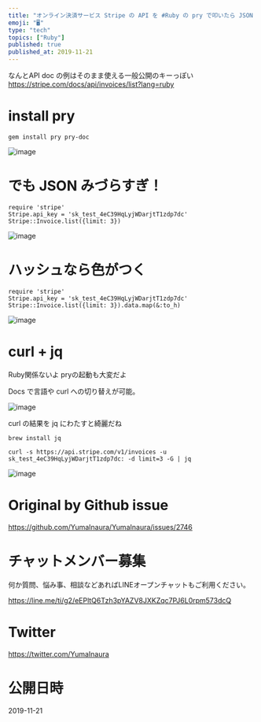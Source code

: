 ```yaml
---
title: "オンライン決済サービス Stripe の API を #Ruby の pry で叩いたら JSON が見にくいので pry-doc で色付け"
emoji: "🖥"
type: "tech"
topics: ["Ruby"]
published: true
published_at: 2019-11-21
---
```


なんとAPI doc の例はそのまま使える一般公開のキーっぽい
https://stripe.com/docs/api/invoices/list?lang=ruby


# install pry

```
gem install pry pry-doc
```

![image](https://user-images.githubusercontent.com/13635059/69239380-66e23480-0bdd-11ea-8325-7b66e502738f.png)

# でも JSON みづらすぎ！

```
require 'stripe'
Stripe.api_key = 'sk_test_4eC39HqLyjWDarjtT1zdp7dc'
Stripe::Invoice.list({limit: 3})
```

![image](https://user-images.githubusercontent.com/13635059/69239446-9133f200-0bdd-11ea-8493-2ef3f6ac7452.png)

# ハッシュなら色がつく


```
require 'stripe'
Stripe.api_key = 'sk_test_4eC39HqLyjWDarjtT1zdp7dc'
Stripe::Invoice.list({limit: 3}).data.map(&:to_h)
```

![image](https://user-images.githubusercontent.com/13635059/69239502-bb85af80-0bdd-11ea-83b0-d68509ee222a.png)

# curl + jq 

Ruby関係ないよ
pryの起動も大変だよ

Docs で言語や curl への切り替えが可能。

![image](https://user-images.githubusercontent.com/13635059/69239585-e7089a00-0bdd-11ea-8e2b-2db9eafa97e2.png)

curl の結果を jq にわたすと綺麗だね

`brew install jq`

`curl -s https://api.stripe.com/v1/invoices -u sk_test_4eC39HqLyjWDarjtT1zdp7dc: -d limit=3 -G | jq`

![image](https://user-images.githubusercontent.com/13635059/69239552-d35d3380-0bdd-11ea-9be6-90c375762cdb.png)


# Original by Github issue

https://github.com/YumaInaura/YumaInaura/issues/2746








<!-- Update From Qiita API -->

# チャットメンバー募集


何か質問、悩み事、相談などあればLINEオープンチャットもご利用ください。

https://line.me/ti/g2/eEPltQ6Tzh3pYAZV8JXKZqc7PJ6L0rpm573dcQ





# Twitter


https://twitter.com/YumaInaura


<!-- Update From Qiita API -->



# 公開日時

2019-11-21
